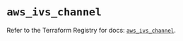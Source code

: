 # `aws_ivs_channel`

Refer to the Terraform Registry for docs: [`aws_ivs_channel`](https://registry.terraform.io/providers/hashicorp/aws/6.10.0/docs/resources/ivs_channel).
